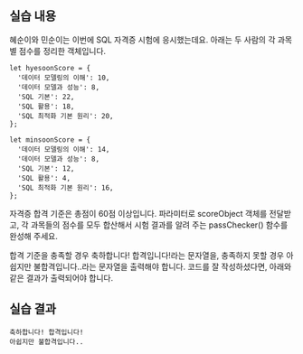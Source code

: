 ## 실습 내용
혜순이와 민순이는 이번에 SQL 자격증 시험에 응시했는데요. 아래는 두 사람의 각 과목별 점수를 정리한 객체입니다.

```
let hyesoonScore = {
  '데이터 모델링의 이해': 10,
  '데이터 모델과 성능': 8,
  'SQL 기본': 22,
  'SQL 활용': 18,
  'SQL 최적화 기본 원리': 20,
};

let minsoonScore = {
  '데이터 모델링의 이해': 14,
  '데이터 모델과 성능': 8,
  'SQL 기본': 12,
  'SQL 활용': 4,
  'SQL 최적화 기본 원리': 16,
};
```

자격증 합격 기준은 총점이 60점 이상입니다. 파라미터로 scoreObject 객체를 전달받고, 각 과목들의 점수를 모두 합산해서 시험 결과를 알려 주는 passChecker() 함수를 완성해 주세요.

합격 기준을 충족할 경우 축하합니다! 합격입니다!라는 문자열을, 충족하지 못할 경우 아쉽지만 불합격입니다..라는 문자열을 출력해야 합니다. 코드를 잘 작성하셨다면, 아래와 같은 결과가 출력되어야 합니다.

## 실습 결과

```
축하합니다! 합격입니다!
아쉽지만 불합격입니다..
```